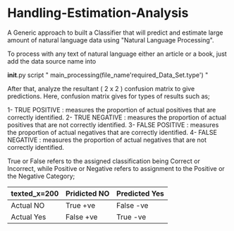 # Handling-Estimation-Analysis

A Generic approach to built a Classifier that will predict and estimate large amount of natural language data using "Natural Language Processing".

To process with any text of natural language either an article or a book, just add the data source name into

__init__.py script " main_processing(file_name'required_Data_Set.type') "

After that, analyze the resultant ( 2 x 2 ) confusion matrix to give predictions. Here, confusion matrix gives for types of results
such as;

1- TRUE POSITIVE : measures the proportion of actual positives that are correctly identified.
2- TRUE NEGATIVE : measures the proportion of actual positives that are not correctly identified.
3- FALSE POSITIVE : measures the proportion of actual negatives that are correctly identified.
4- FALSE NEGATIVE : measures the proportion of actual negatives that are not correctly identified.

True or False refers to the assigned classification being Correct or Incorrect, while Positive or Negative refers to assignment to the Positive or the Negative Category;

texted_x=200  |  Pridicted NO |   Predicted Yes
--------------|---------------|----------------
Actual NO     |  True +ve     |   False -ve
Actual Yes    |  False +ve    |   True -ve
